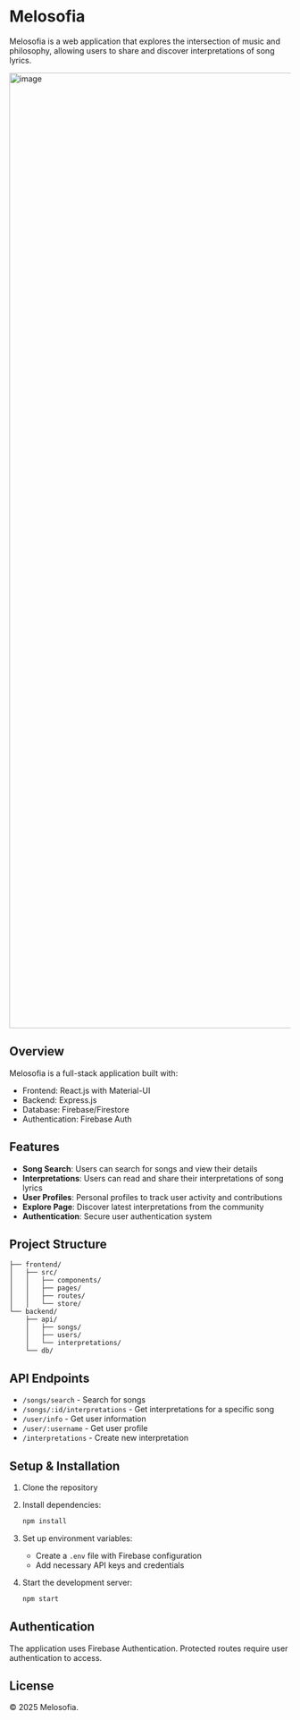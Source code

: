 # Melosofia

Melosofia is a web application that explores the intersection of music and philosophy, allowing users to share and discover interpretations of song lyrics.


<img width="1709" alt="image" src="https://github.com/user-attachments/assets/4b3666f8-94ca-4ba5-8834-1de3be33fac7" />


## Overview

Melosofia is a full-stack application built with:
- Frontend: React.js with Material-UI
- Backend: Express.js
- Database: Firebase/Firestore
- Authentication: Firebase Auth

## Features

- **Song Search**: Users can search for songs and view their details
- **Interpretations**: Users can read and share their interpretations of song lyrics
- **User Profiles**: Personal profiles to track user activity and contributions
- **Explore Page**: Discover latest interpretations from the community
- **Authentication**: Secure user authentication system

## Project Structure

```
├── frontend/
│   ├── src/
│   │   ├── components/
│   │   ├── pages/
│   │   ├── routes/
│   │   └── store/
└── backend/
    ├── api/
    │   ├── songs/
    │   ├── users/
    │   └── interpretations/
    └── db/
```

## API Endpoints

- `/songs/search` - Search for songs
- `/songs/:id/interpretations` - Get interpretations for a specific song
- `/user/info` - Get user information
- `/user/:username` - Get user profile
- `/interpretations` - Create new interpretation

## Setup & Installation

1. Clone the repository
2. Install dependencies:
   ```bash
   npm install
   ```
3. Set up environment variables:
   - Create a `.env` file with Firebase configuration
   - Add necessary API keys and credentials

4. Start the development server:
   ```bash
   npm start
   ```

## Authentication

The application uses Firebase Authentication. Protected routes require user authentication to access.


## License

© 2025 Melosofia. 
